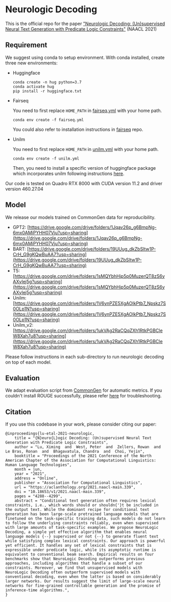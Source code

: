 # Neurologic Decoding

This is the official repo for the paper ["Neurologic Decoding: (Un)supervised Neural Text Generation with Predicate Logic Constraints"](https://aclanthology.org/2021.naacl-main.339.pdf) (NAACL 2021)

## Requirement
We suggest using conda to setup environment. With conda installed, create three new environments:
* Huggingface 
    ```
    conda create -n hug python=3.7
    conda activate hug
    pip install -r huggingface.txt
    ```
* Fairseq
   
    You need to first replace ``HOME_PATH`` in [fairseq.yml](fairseq.yml) with your home path. 
    
    ``
    conda env create -f fairseq.yml
    ``
    
   You could also refer to installation instructions in [fairseq](https://github.com/pytorch/fairseq/tree/v0.10.1) repo.
   
   
* Unilm

    You need to first replace ``HOME_PATH`` in [unilm.yml](unilm.yml) with your home path.
    
    ``
    conda env create -f unilm.yml
    ``
  
   Then, you need to install a specific version of huggingface package which incorporates unilm following instructions [here](https://github.com/huggingface/transformers/pull/2160).
  
 
Our code is tested on Quadro RTX 8000 with CUDA version 11.2 and driver version 460.27.04

## Model
We release our models trained on CommonGen data for reproducibility. 
* GPT2:  [https://drive.google.com/drive/folders/1Jqav26p_g6BmpNg-6mx0AMiPYHH07Vju?usp=sharing](https://drive.google.com/drive/folders/1Jqav26p_g6BmpNg-6mx0AMiPYHH07Vju?usp=sharing)
* BART:  [https://drive.google.com/drive/folders/19UUug_dkZbSltw1P-CrH_G9gKQwBuAA7?usp=sharing](https://drive.google.com/drive/folders/19UUug_dkZbSltw1P-CrH_G9gKQwBuAA7?usp=sharing)
* T5:    [https://drive.google.com/drive/folders/1sMQYbhHjp5p0MuzerQT8zS6yAXyIej5g?usp=sharing](https://drive.google.com/drive/folders/1sMQYbhHjp5p0MuzerQT8zS6yAXyIej5g?usp=sharing)
* Unilm: [https://drive.google.com/drive/folders/1V6ynPZE5XgAOIkPtb7_Npskz7S0OLp1N?usp=sharing](https://drive.google.com/drive/folders/1V6ynPZE5XgAOIkPtb7_Npskz7S0OLp1N?usp=sharing)
* Unilm_v2: [https://drive.google.com/drive/folders/1ukVAg2RaCQqZXh1RtkPGBCleW8Xah7u8?usp=sharing](https://drive.google.com/drive/folders/1ukVAg2RaCQqZXh1RtkPGBCleW8Xah7u8?usp=sharing)

Please follow instructions in each sub-directory to run neurologic decoding on top of each model. 

## Evaluation
We adapt evaluation script from [CommonGen](https://github.com/INK-USC/CommonGen/tree/master/evaluation) for automatic metrics.
If you couldn't install ROUGE successfully, please refer [here](https://stackoverflow.com/questions/45894212/installing-pyrouge-gets-error-in-ubuntu) for troubleshooting.

## Citation
If you use this codebase in your work, please consider citing our paper:
```
@inproceedings{lu-etal-2021-neurologic,
    title = "{N}euro{L}ogic Decoding: (Un)supervised Neural Text Generation with Predicate Logic Constraints",
    author = "Lu, Ximing  and  West, Peter  and  Zellers, Rowan  and  Le Bras, Ronan  and  Bhagavatula, Chandra  and  Choi, Yejin",
    booktitle = "Proceedings of the 2021 Conference of the North American Chapter of the Association for Computational Linguistics: Human Language Technologies",
    month = jun,
    year = "2021",
    address = "Online",
    publisher = "Association for Computational Linguistics",
    url = "https://aclanthology.org/2021.naacl-main.339",
    doi = "10.18653/v1/2021.naacl-main.339",
    pages = "4288--4299",
    abstract = "Conditional text generation often requires lexical constraints, i.e., which words should or shouldn{'}t be included in the output text. While the dominant recipe for conditional text generation has been large-scale pretrained language models that are finetuned on the task-specific training data, such models do not learn to follow the underlying constraints reliably, even when supervised with large amounts of task-specific examples. We propose NeuroLogic Decoding, a simple yet effective algorithm that enables neural language models {--} supervised or not {--} to generate fluent text while satisfying complex lexical constraints. Our approach is powerful yet efficient. It handles any set of lexical constraints that is expressible under predicate logic, while its asymptotic runtime is equivalent to conventional beam search. Empirical results on four benchmarks show that NeuroLogic Decoding outperforms previous approaches, including algorithms that handle a subset of our constraints. Moreover, we find that unsupervised models with NeuroLogic Decoding often outperform supervised models with conventional decoding, even when the latter is based on considerably larger networks. Our results suggest the limit of large-scale neural networks for fine-grained controllable generation and the promise of inference-time algorithms.",
}
```